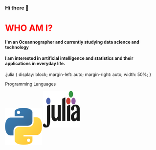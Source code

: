 ### Hi there 👋

<h1 style="color:red"> WHO AM I? </h1>
<h4> I'm an Oceannographer and currently studying data science and technology</h4>
<h4> I am interested in artificial intelligence and statistics and their applications
in everyday life.</h4>

.julia {
  display: block;
  margin-left: auto;
  margin-right: auto;
  width: 50%;
}
<p style="font-size:20">Programming Languages</p>
<img class="python" src="python.png" alt="Python" style="width:120px; height:120px" align="center"></img>
<img class="julia" src="julia.png" alt="" style="width:120px; height:120px"></img>

